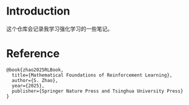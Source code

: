 # Introduction
这个仓库会记录我学习强化学习的一些笔记。
# Reference
```
@book{zhao2025RLBook,
  title={Mathematical Foundations of Reinforcement Learning},
  author={S. Zhao},
  year={2025},
  publisher={Springer Nature Press and Tsinghua University Press}
}
```
